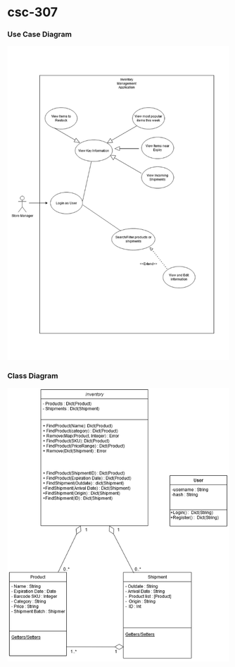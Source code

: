 # csc-307

### Use Case Diagram
![image](./documentation/Use-Cases(1).png)
### Class Diagram
![image](documentation/UML-Diagram.png)
